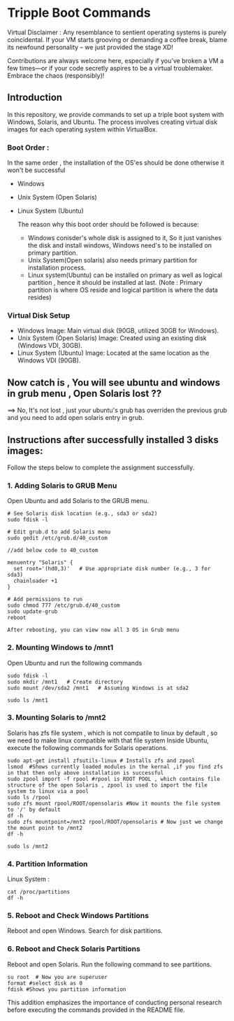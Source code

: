# Tripple Boot Commands
Virtual Disclaimer : Any resemblance to sentient operating systems is purely coincidental. If your VM starts grooving or demanding a coffee break, blame its newfound personality – we just provided the stage XD!

Contributions are always welcome here, especially if you've broken a VM a few times—or if your code secretly aspires to be a virtual troublemaker. Embrace the chaos (responsibly)!
 
## Introduction
In this repository, we provide commands to set up a triple boot system with Windows, Solaris, and Ubuntu. The process involves creating virtual disk images for each operating system within VirtualBox.

### Boot Order : 
 In the same order , the installation of the OS'es should be done otherwise it won't be successful
 - Windows
 - Unix System (Open Solaris)
 - Linux System (Ubuntu)

   The reason why this boot order should be followed is because:
   - Windows conisder's whole disk is assigned to it, So it just vanishes the disk and install windows, Windows need's to be installed on primary partition.
   - Unix System(Open solaris) also needs primary partition for installation process.
   - Linux system(Ubuntu) can be installed on primary as well as logical partition , hence it should be installed at last.
     (Note : Primary partition is where OS reside and logical partition is where the data resides)
     
### Virtual Disk Setup
- Windows Image: Main virtual disk (90GB, utilized 30GB for Windows).
- Unix System (Open Solaris) Image: Created using an existing disk (Windows VDI, 30GB).
- Linux System (Ubuntu)  Image: Located at the same location as the Windows VDI (90GB).

## Now catch is , You will see ubuntu and windows in grub menu , Open Solaris lost ??
==> No, It's not lost , just your ubuntu's grub has overriden the previous grub and you need to add open solaris entry in grub.

## Instructions after successfully installed 3 disks images:
Follow the steps below to complete the assignment successfully.

### 1. Adding Solaris to GRUB Menu
Open Ubuntu and add Solaris to the GRUB menu.
```
# See Solaris disk location (e.g., sda3 or sda2)
sudo fdisk -l

# Edit grub.d to add Solaris menu
sudo gedit /etc/grub.d/40_custom

//add below code to 40_custom

menuentry "Solaris" {
  set root='(hd0,3)'   # Use appropriate disk number (e.g., 3 for sda3)
  chainloader +1
}

# Add permissions to run
sudo chmod 777 /etc/grub.d/40_custom
sudo update-grub
reboot

After rebooting, you can view now all 3 OS in Grub menu

```
### 2. Mounting Windows to /mnt1
Open Ubuntu and run the following commands
```
sudo fdisk -l
sudo mkdir /mnt1   # Create directory
sudo mount /dev/sda2 /mnt1   # Assuming Windows is at sda2

sudo ls /mnt1  

```

### 3.  Mounting Solaris to /mnt2
Solaris has zfs file system , which is not compatile to linux by default , so we need to make linux compatible with that file system
Inside Ubuntu, execute the following commands for Solaris operations.
```
sudo apt-get install zfsutils-linux # Installs zfs and zpool
lsmod  #Shows currently loaded modules in the kernal ,if you find zfs in that then only above installation is successful
sudo zpool import -f rpool #rpool is ROOT POOL , which contains file structure of the open Solaris , zpool is used to import the file system to linux via a pool
sudo ls /rpool 
sudo zfs mount rpool/ROOT/opensolaris #Now it mounts the file system to '/' by default
df -h
sudo zfs mountpoint=/mnt2 rpool/ROOT/opensolaris # Now just we change the mount point to /mnt2
df -h

sudo ls /mnt2

```

### 4. Partition Information
Linux System :
```
cat /proc/partitions   
df -h

```
### 5. Reboot and Check Windows Partitions
Reboot and open Windows. Search for disk partitions.

### 6. Reboot and Check Solaris Partitions
Reboot and open Solaris. Run the following command to see partitions.
```
su root  # Now you are superuser
format #select disk as 0
fdisk #Shows you partition information

```

This addition emphasizes the importance of conducting personal research before executing the commands provided in the README file.


